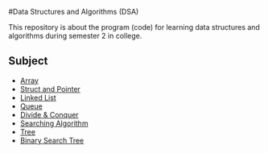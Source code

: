 #Data Structures and Algorithms (DSA)

This repository is about the program (code) for learning data structures and algorithms during semester 2 in college. 
## Subject
 - [Array](https://github.com/elsaamundi/Array-DSA)
 - [Struct and Pointer](https://github.com/matiassingers/awesome-readme)
 - [Linked List](https://bulldogjob.com/news/449-how-to-write-a-good-readme-for-your-github-project)
 - [Queue](https://awesomeopensource.com/project/elangosundar/awesome-README-templates)
  - [Divide & Conquer](https://awesomeopensource.com/project/elangosundar/awesome-README-templates)
- [Searching Algorithm](https://bulldogjob.com/news/449-how-to-write-a-good-readme-for-your-github-project)
- [Tree](https://awesomeopensource.com/project/elangosundar/awesome-README-templates)
 - [Binary Search Tree](https://github.com/matiassingers/awesome-readme)
